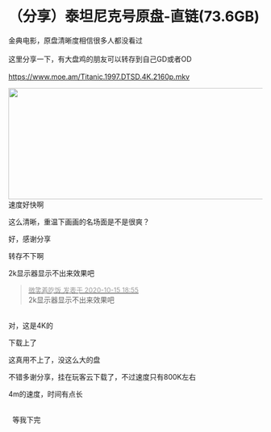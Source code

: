 # （分享）泰坦尼克号原盘-直链(73.6GB)


金典电影，原盘清晰度相信很多人都没看过<br />
<br />
这里分享一下，有大盘鸡的朋友可以转存到自己GD或者OD<br />
<br />
https://www.moe.am/Titanic.1997.DTSD.4K.2160p.mkv

<img id="aimg_jxl9O" onclick="zoom(this, this.src, 0, 0, 0)" class="zoom" width="600" height="221" src="https://p.pstatp.com/origin/138480000e9f230dc77ce" onmouseover="img_onmouseoverfunc(this)" onclick="zoom(this)" style="cursor:pointer" border="0" alt="" /><br />
速度好快啊

这么清晰，重温下画画的名场面是不是很爽？

好，感谢分享

转存不下啊 

2k显示器显示不出来效果吧

<div class="quote"><blockquote><font size="2"><a href="https://www.hostloc.com/forum.php?mod=redirect&amp;goto=findpost&amp;pid=9305679&amp;ptid=754692" target="_blank"><font color="#999999">微笑着吃饭 发表于 2020-10-15 18:55</font></a></font><br />
2k显示器显示不出来效果吧</blockquote></div><br />
对，这是4K的

下载上了

这真用不上了，没这么大的盘

不错多谢分享，挂在玩客云下载了，不过速度只有800K左右

4m的速度，时间有点长

<img id="aimg_bRI62" onclick="zoom(this, this.src, 0, 0, 0)" class="zoom" src="https://pic.rmb.bdstatic.com/bjh/2daffbf509a2580189bf76d62dd33b1a.png" onmouseover="img_onmouseoverfunc(this)" onload="thumbImg(this)" border="0" alt="" /><br />
<br />
<img src="static/image/smiley/yct/010.gif" smilieid="41" border="0" alt="" />&nbsp;&nbsp;等我下完
